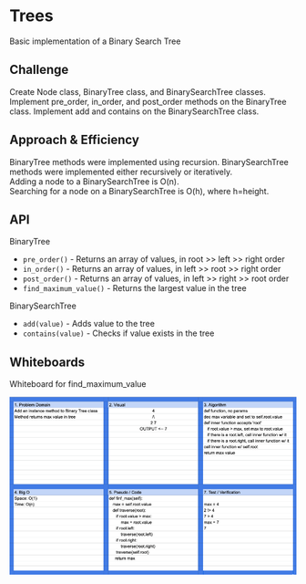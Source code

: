 # Trees
<!-- Short summary or background information -->
Basic implementation of a Binary Search Tree

## Challenge
<!-- Description of the challenge -->
Create Node class, BinaryTree class, and BinarySearchTree classes. Implement pre_order, in_order, and post_order methods on the BinaryTree class. Implement add and contains on the BinarySearchTree class.

## Approach & Efficiency
<!-- What approach did you take? Why? What is the Big O space/time for this approach? -->
BinaryTree methods were implemented using recursion. BinarySearchTree methods were implemented either recursively or iteratively.  
Adding a node to a BinarySearchTree is O(n).  
Searching for a node on a BinarySearchTree is O(h), where h=height.

## API
<!-- Description of each method publicly available in each of your trees -->
BinaryTree

- `pre_order()` - Returns an array of values, in root >> left >> right order
- `in_order()` - Returns an array of values, in left >> root >> right order
- `post_order()` - Returns an array of values, in left >> right >> root order
- `find_maximum_value()` - Returns the largest value in the tree

BinarySearchTree

- `add(value)` - Adds value to the tree
- `contains(value)` - Checks if value exists in the tree

## Whiteboards

Whiteboard for find_maximum_value

![Whiteboard Image](../../assets/challenge16.png)
